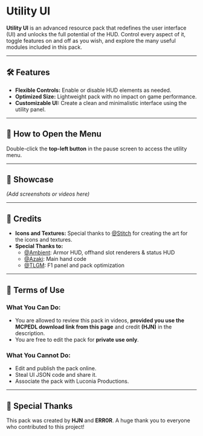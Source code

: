 # Utility UI  

**Utility UI** is an advanced resource pack that redefines the user interface (UI) and unlocks the full potential of the HUD. Control every aspect of it, toggle features on and off as you wish, and explore the many useful modules included in this pack.  

---

## 🛠️ Features  
- **Flexible Controls:** Enable or disable HUD elements as needed.  
- **Optimized Size:** Lightweight pack with no impact on game performance.  
- **Customizable UI:** Create a clean and minimalistic interface using the utility panel.  

---

## 📖 How to Open the Menu  
Double-click the **top-left button** in the pause screen to access the utility menu.  

---

## 🎥 Showcase  
*(Add screenshots or videos here)*  

---

## 🎨 Credits  
- **Icons and Textures:** Special thanks to [@Stitch](https://www.curseforge.com/minecraft/texture-packs/faithless) for creating the art for the icons and textures.  
- **Special Thanks to:**  
  - [@Ambient](https://mcpedl.com/user/ambientturtle/): Armor HUD, offhand slot renderers & status HUD  
  - [@Azaki](#): Main hand code  
  - [@TLGM](https://mcpedl.com/user/real_tlgm/): F1 panel and pack optimization  

---

## 📜 Terms of Use  
### What You **Can** Do:  
- You are allowed to review this pack in videos, **provided you use the MCPEDL download link from this page** and credit **(HJN)** in the description.  
- You are free to edit the pack for **private use only**.  

### What You **Cannot** Do:  
- Edit and publish the pack online.  
- Steal UI JSON code and share it.  
- Associate the pack with Luconia Productions.  

---

## 🤝 Special Thanks  
This pack was created by **HJN** and **ERR0R**. A huge thank you to everyone who contributed to this project!  
